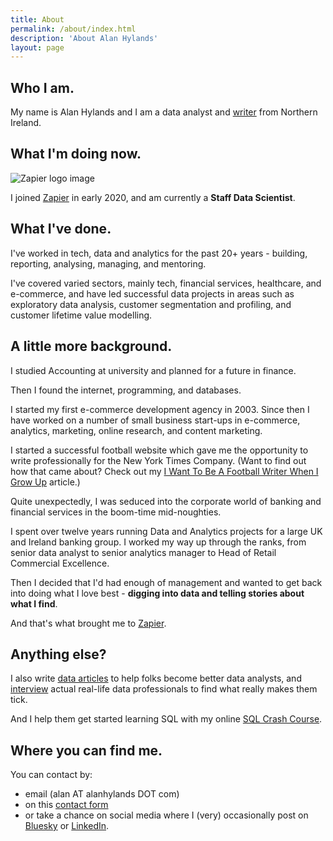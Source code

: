 ```yaml
---
title: About
permalink: /about/index.html
description: 'About Alan Hylands'
layout: page
---
```


## Who I am.

My name is Alan Hylands and I am a data analyst and [writer](/writing/) from Northern Ireland.

## What I'm doing now.

![Zapier logo image](https://images.ctfassets.net/lzny33ho1g45/7sYLMymQDinPKZQS77P4BX/9545150792946dbb3c3d48f0fd18b55a/Zapier_logo.jpg?w=1520&fm=jpg&q=30&fit=thumb&h=760)

I joined [Zapier](https://zapier.com) in early 2020, and am currently a **Staff Data Scientist**.

## What I've done.

I've worked in tech, data and analytics for the past 20+ years - building, reporting, analysing, managing, and mentoring.

I've covered varied sectors, mainly tech, financial services, healthcare, and e-commerce, and have led successful data projects in areas such as exploratory data analysis, customer segmentation and profiling, and customer lifetime value modelling.

## A little more background.

I studied Accounting at university and planned for a future in finance.

Then I found the internet, programming, and databases.

I started my first e-commerce development agency in 2003. Since then I have worked on a number of small business start-ups in e-commerce, analytics, marketing, online research, and content marketing.
   
I started a successful football website which gave me the opportunity to write professionally for the New York Times Company. (Want to find out how that came about? Check out my [I Want To Be A Football Writer When I Grow Up](/i-want-to-be-a-football-writer-when-i-grow-up/) article.)

Quite unexpectedly, I was seduced into the corporate world of banking and financial services in the boom-time mid-noughties.

I spent over twelve years running Data and Analytics projects for a large UK and Ireland banking group. I worked my way up through the ranks, from senior data analyst to senior analytics manager to Head of Retail Commercial Excellence.

Then I decided that I'd had enough of management and wanted to get back into doing what I love best - **digging into data and telling stories about what I find**.

And that's what brought me to [Zapier](https://zapier.com).

## Anything else?

I also write [data articles](/tags/Data/) to help folks become better data analysts, and [interview](/tags/Interviews/) actual real-life data professionals to find what really makes them tick.

And I help them get started learning SQL with my online [SQL Crash Course](https://sqlcrashcourse.com). 

## Where you can find me.

You can contact by:

- email (alan AT alanhylands DOT com)
- on this [contact form](/contact/)
- or take a chance on social media where I (very) occasionally post on [Bluesky](https://bsky.app/profile/alanhylands.com) or [LinkedIn](https://linkedin.com/in/alanhylands).    

